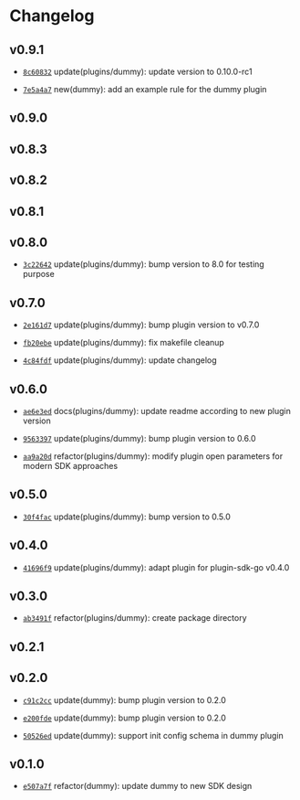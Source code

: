 # Changelog

## v0.9.1

* [`8c60832`](https://github.com/falcosecurity/plugins/commit/8c60832) update(plugins/dummy): update version to 0.10.0-rc1

* [`7e5a4a7`](https://github.com/falcosecurity/plugins/commit/7e5a4a7) new(dummy): add an example rule for the dummy plugin


## v0.9.0


## v0.8.3


## v0.8.2


## v0.8.1


## v0.8.0

* [`3c22642`](https://github.com/falcosecurity/plugins/commit/3c22642) update(plugins/dummy): bump version to 8.0 for testing purpose


## v0.7.0

* [`2e161d7`](https://github.com/falcosecurity/plugins/commit/2e161d7) update(plugins/dummy): bump plugin version to v0.7.0

* [`fb20ebe`](https://github.com/falcosecurity/plugins/commit/fb20ebe) update(plugins/dummy): fix makefile cleanup

* [`4c84fdf`](https://github.com/falcosecurity/plugins/commit/4c84fdf) update(plugins/dummy): update changelog


## v0.6.0

* [`ae6e3ed`](https://github.com/falcosecurity/plugins/commit/ae6e3ed) docs(plugins/dummy): update readme according to new plugin version

* [`9563397`](https://github.com/falcosecurity/plugins/commit/9563397) update(plugins/dummy): bump plugin version to 0.6.0

* [`aa9a20d`](https://github.com/falcosecurity/plugins/commit/aa9a20d) refactor(plugins/dummy): modify plugin open parameters for modern SDK approaches


## v0.5.0

* [`30f4fac`](https://github.com/falcosecurity/plugins/commit/30f4fac) update(plugins/dummy): bump version to 0.5.0


## v0.4.0

* [`41696f9`](https://github.com/falcosecurity/plugins/commit/41696f9) update(plugins/dummy): adapt plugin for plugin-sdk-go v0.4.0


## v0.3.0

* [`ab3491f`](https://github.com/falcosecurity/plugins/commit/ab3491f) refactor(plugins/dummy): create package directory


## v0.2.1


## v0.2.0

* [`c91c2cc`](https://github.com/falcosecurity/plugins/commit/c91c2cc) update(dummy): bump plugin version to 0.2.0

* [`e200fde`](https://github.com/falcosecurity/plugins/commit/e200fde) update(dummy): bump plugin version to 0.2.0

* [`50526ed`](https://github.com/falcosecurity/plugins/commit/50526ed) update(dummy): support init config schema in dummy plugin


## v0.1.0

* [`e507a7f`](https://github.com/falcosecurity/plugins/commit/e507a7f) refactor(dummy): update dummy to new SDK design


